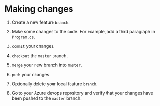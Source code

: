 # Making changes

1. Create a new feature `branch`.

2. Make some changes to the code. For example, add a third paragraph in `Program.cs`.

3. `commit` your changes.

4. `checkout` the `master` branch.

5. `merge` your new branch into `master`.

6. `push` your changes.

7. Optionally delete your local feature `branch`.

8. Go to your Azure devops repository and verify that your changes have been pushed to the `master` branch.